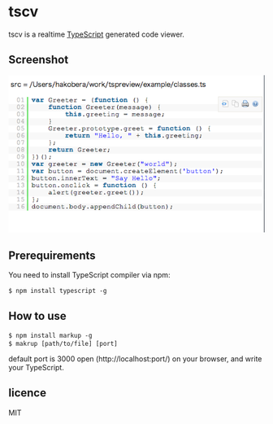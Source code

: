 # tscv

tscv is a realtime [TypeScript](http://typescript.codeplex.com/) generated code viewer.

## Screenshot

![image](https://github.com/hakobera/tscv/raw/master/image.png)

## Prerequirements

You need to install TypeScript compiler via npm:

```shell
$ npm install typescript -g
```

## How to use

```shell
$ npm install markup -g
$ makrup [path/to/file] [port]
```

default port is 3000
open (http://localhost:port/) on your browser,
and write your TypeScript.

## licence

MIT
